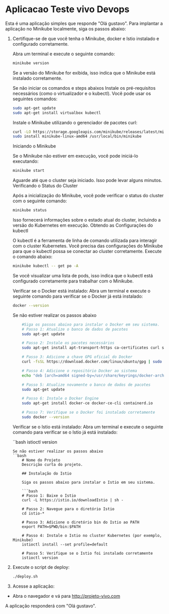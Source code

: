 # Aplicacao Teste vivo Devops 

Esta é uma aplicação simples que responde "Olá gustavo". Para implantar a aplicação no Minikube localmente, siga os passos abaixo:

1. Certifique-se de que você tenha o Minikube, docker  e Istio instalado e configurado corretamente.

    Abra um terminal e execute o seguinte comando:

    ```bash
    minikube version
    ```

    Se a versão do Minikube for exibida, isso indica que o Minikube está instalado corretamente.

    Se não iniciar os comandos e steps abaixos
    Instale os pré-requisitos necessários (como o virtualizador e o kubectl). Você pode usar os seguintes comandos:
    
    ```bash
    sudo apt-get update
    sudo apt-get install virtualbox kubectl
    ```

    Instale o Minikube utilizando o gerenciador de pacotes curl:
    
    ```bash
    curl -LO https://storage.googleapis.com/minikube/releases/latest/minikube-linux-amd64
    sudo install minikube-linux-amd64 /usr/local/bin/minikube
    ```

    Iniciando o Minikube

    Se o Minikube não estiver em execução, você pode iniciá-lo executando:

    ```bash
    minikube start
    ```
    Aguarde até que o cluster seja iniciado. Isso pode levar alguns minutos.
    Verificando o Status do Cluster

    Após a inicialização do Minikube, você pode verificar o status do cluster com o seguinte comando:

    ```bash
    minikube status
    ```
    Isso fornecerá informações sobre o estado atual do cluster, incluindo a versão do Kubernetes em execução.
    Obtendo as Configurações do kubectl

    O kubectl é a ferramenta de linha de comando utilizada para interagir com o cluster Kubernetes. Você precisa das configurações do Minikube para que o kubectl possa se conectar ao cluster corretamente. Execute o comando abaixo:

    ```bash
    minikube kubectl -- get po -A
    ```
    Se você visualizar uma lista de pods, isso indica que o kubectl está configurado corretamente para trabalhar com o Minikube.


    Verificar se o Docker está instalado:
    Abra um terminal e execute o seguinte comando para verificar se o Docker já está instalado:
   
    ```bash
    docker --version
     ```

    Se não estiver realizar os passos abaixo
    ```bash
        #Siga os passos abaixo para instalar o Docker em seu sistema.
        # Passo 1: Atualize o banco de dados de pacotes
        sudo apt-get update

        # Passo 2: Instale os pacotes necessários
        sudo apt-get install apt-transport-https ca-certificates curl software-properties-common

        # Passo 3: Adicione a chave GPG oficial do Docker
        curl -fsSL https://download.docker.com/linux/ubuntu/gpg | sudo gpg --dearmor -o /usr/share/keyrings/docker-archive-keyring.gpg

        # Passo 4: Adicione o repositório Docker ao sistema
        echo "deb [arch=amd64 signed-by=/usr/share/keyrings/docker-archive-keyring.gpg] https://download.docker.com/linux/ubuntu $(lsb_release -cs) stable" | sudo tee /etc/apt/sources.list.d/docker.list > /dev/null

        # Passo 5: Atualize novamente o banco de dados de pacotes
        sudo apt-get update

        # Passo 6: Instale o Docker Engine
        sudo apt-get install docker-ce docker-ce-cli containerd.io

        # Passo 7: Verifique se o Docker foi instalado corretamente
        sudo docker --version            
    ```

    Verificar se o Istio está instalado:
    Abra um terminal e execute o seguinte comando para verificar se o Istio já está instalado:
   
    ``bash
    istioctl version
    ```
    Se não estiver realizar os passos abaixo
    ``bash
        # Nome do Projeto
        Descrição curta do projeto.

        ## Instalação do Istio

        Siga os passos abaixo para instalar o Istio em seu sistema.

        ```bash
        # Passo 1: Baixe o Istio
        curl -L https://istio.io/downloadIstio | sh -

        # Passo 2: Navegue para o diretório Istio
        cd istio-*

        # Passo 3: Adicione o diretório bin do Istio ao PATH
        export PATH=$PWD/bin:$PATH

        # Passo 4: Instale o Istio no cluster Kubernetes (por exemplo, Minikube)
        istioctl install --set profile=default

        # Passo 5: Verifique se o Istio foi instalado corretamente
        istioctl version
    ```
     
2. Execute o script de deploy:
    ```bash
    ./deploy.sh
    ```

3. Acesse a aplicação:
- Abra o navegador e vá para http://projeto-vivo.com

A aplicação responderá com "Olá gustavo".